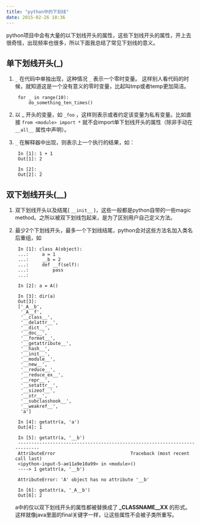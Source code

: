 ```yaml
---
title: "python中的下划线"
date: 2015-02-26 18:36
---
```


python项目中会有大量的以下划线开头的属性，这些下划线开头的属性，开上去很奇怪，出现频率也很多，所以下面我总结了常见下划线的意义。

## 单下划线开头(_)

1. `_` 在代码中单独出现，这种情况 `_` 表示一个零时变量。
这样别人看代码的时候，就知道这是一个没有意义的零时变量，比起叫tmp或者temp更加简洁。

        for _ in range(10):
            do_something_ten_times()

2. 以 _ 开头的变量，如 `_foo` ，这样则表示或者约定该变量为私有变量。比如直接 `from <module> import *` 就不会import单下划线开头的属性（除非手动在 `__all__` 属性中声明）。

3. `_` 在解释器中出现，则表示上一个执行的结果，如：

        In [1]: 1 + 1
        Out[1]: 2

        In [2]: _
        Out[2]: 2

## 双下划线开头(__)

1. 双下划线开头以及结尾( `__init__` )，这些一般都是python自带的一些magic method。之所以被双下划线包起来，是为了区别用户自己定义方法。
2. 最少2个下划线开头，最多一个下划线结尾，python会对这些方法名加入类名后重组，如

        In [1]: class A(object):
        ...:     a = 1
        ...:     __b = 2
        ...:     def __f(self):
        ...:         pass
        ...:

        In [2]: a = A()

        In [3]: dir(a)
        Out[3]:
        ['_A__b',
         '_A__f',
         '__class__',
         '__delattr__',
         '__dict__',
         '__doc__',
         '__format__',
         '__getattribute__',
         '__hash__',
         '__init__',
         '__module__',
         '__new__',
         '__reduce__',
         '__reduce_ex__',
         '__repr__',
         '__setattr__',
         '__sizeof__',
         '__str__',
         '__subclasshook__',
         '__weakref__',
         'a']

        In [4]: getattr(a, 'a')
        Out[4]: 1

        In [5]: getattr(a, '__b')
        ---------------------------------------------------------------------------
        AttributeError                            Traceback (most recent call last)
        <ipython-input-5-ae11a9e10a99> in <module>()
        ----> 1 getattr(a, '__b')

        AttributeError: 'A' object has no attribute '__b'

        In [6]: getattr(a, '_A__b')
        Out[6]: 2

    a中的仅以双下划线开头的属性都被替换成了 **_CLASSNAME__XX** 的形式。这样就像java里面的final关键字一样，让这些属性不会被子类所重写。
